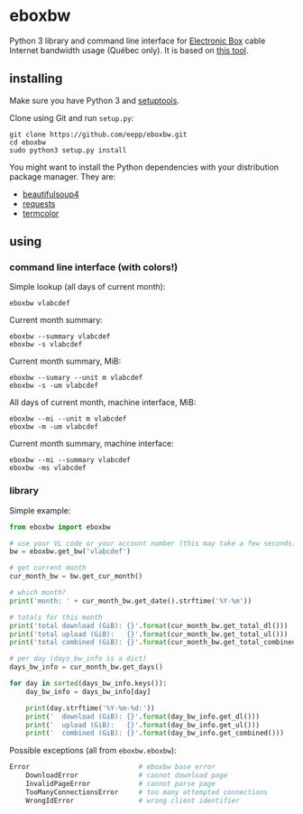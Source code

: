 eboxbw
======

Python 3 library and command line interface for
[Electronic Box](http://www.electronicbox.net/) cable Internet bandwidth
usage (Québec only). It is based on
[this tool](http://consocable.electronicbox.net/index.php?lng=en).


installing
----------

Make sure you have Python 3 and
[setuptools](https://pypi.python.org/pypi/setuptools).

Clone using Git and run `setup.py`:

    git clone https://github.com/eepp/eboxbw.git
    cd eboxbw
    sudo python3 setup.py install

You might want to install the Python dependencies with your
distribution package manager. They are:

  * [beautifulsoup4](https://pypi.python.org/pypi/beautifulsoup4)
  * [requests](https://pypi.python.org/pypi/requests)
  * [termcolor](https://pypi.python.org/pypi/termcolor)


using
-----


### command line interface (with colors!)

Simple lookup (all days of current month):

    eboxbw vlabcdef

Current month summary:

    eboxbw --summary vlabcdef
    eboxbw -s vlabcdef

Current month summary, MiB:

    eboxbw --sumary --unit m vlabcdef
    eboxbw -s -um vlabcdef

All days of current month, machine interface, MiB:

    eboxbw --mi --unit m vlabcdef
    eboxbw -m -um vlabcdef

Current month summary, machine interface:

    eboxbw --mi --summary vlabcdef
    eboxbw -ms vlabcdef


### library

Simple example:

```python
from eboxbw import eboxbw

# use your VL code or your account number (this may take a few seconds)
bw = eboxbw.get_bw('vlabcdef')

# get current month
cur_month_bw = bw.get_cur_month()

# which month?
print('month: ' + cur_month_bw.get_date().strftime('%Y-%m'))

# totals for this month
print('total download (GiB): {}'.format(cur_month_bw.get_total_dl()))
print('total upload (GiB):   {}'.format(cur_month_bw.get_total_ul()))
print('total combined (GiB): {}'.format(cur_month_bw.get_total_combined()))

# per day (days_bw_info is a dict)
days_bw_info = cur_month_bw.get_days()

for day in sorted(days_bw_info.keys()):
    day_bw_info = days_bw_info[day]

    print(day.strftime('%Y-%m-%d:'))
    print('  download (GiB): {}'.format(day_bw_info.get_dl()))
    print('  upload (GiB):   {}'.format(day_bw_info.get_ul()))
    print('  combined (GiB): {}'.format(day_bw_info.get_combined()))
```

Possible exceptions (all from `eboxbw.eboxbw`):

```python
Error                           # eboxbw base error
    DownloadError               # cannot download page
    InvalidPageError            # cannot parse page
    TooManyConnectionsError     # too many attempted connections
    WrongIdError                # wrong client identifier
```
